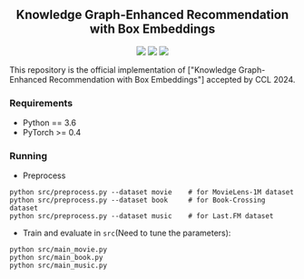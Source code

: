 <h2 align="center">
Knowledge Graph-Enhanced Recommendation with Box Embeddings
</h2>

<p align="center">
    <img src="https://img.shields.io/badge/version-1.0.1-blue">
    <img src="https://img.shields.io/badge/PyTorch-%23EE4C2C.svg?e&logo=PyTorch&logoColor=white">
    <a href="https://2024.ieeewcci.org/"><img src="https://img.shields.io/badge/IJCNN-2024-%23bd9f65?labelColor=%2377BBDD&color=3388bb"></a>
</p>

This repository is the official implementation of ["Knowledge Graph-Enhanced Recommendation with Box Embeddings"] accepted by CCL 2024.
### Requirements
- Python == 3.6
- PyTorch >= 0.4

### Running
- Preprocess

```
python src/preprocess.py --dataset movie    # for MovieLens-1M dataset
python src/preprocess.py --dataset book     # for Book-Crossing dataset    
python src/preprocess.py --dataset music    # for Last.FM dataset  
```
- Train and evaluate in `src`(Need to tune the parameters):


```
python src/main_movie.py
python src/main_book.py
python src/main_music.py
```
